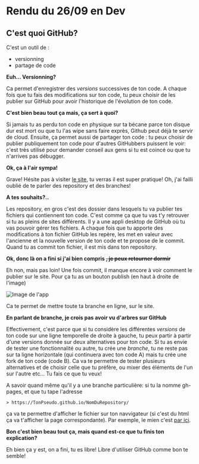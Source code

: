 # Rendu du 26/09 en Dev

## C'est quoi GitHub?

C'est un outil de :
- versionning
- partage de code

**Euh... Versionning?**

Ca permet d'enregistrer des *versions* successives de ton code. A chaque fois que tu fais des modifications sur ton code, tu peux choisir de les publier sur GitHub pour avoir l'historique de l'évolution de ton code.

**C'est bien beau tout ça mais, ça sert à quoi?**

Si jamais tu as perdu ton code en physique sur ta bécane parce ton disque dur est mort ou que tu l'as wipe sans faire exprès, Github peut déjà te servir de cloud.
Ensuite, ça permet aussi de partager ton code : tu peux choisir de publier publiquement ton code pour d'autres GitHubbers puissent le voir: c'est très utilisé pour demander conseil aux gens si tu est coincé ou que tu n'arrives pas débugger.

**Ok, ça à l'air sympa!**

Grave! Hésite pas à visiter [le site](https://github.com/), tu verras il est super pratique!
Oh, j'ai failli oublié de te parler des repository et des branches!

**A tes souhaits?..**

Les repository, en gros c'est des dossier dans lesquels tu va publier tes fichiers qui contiennent ton code. C'est comme ça que tu vas t'y retrouver si tu as pleins de sites différents. Il y a une appli desktop de GitHub où tu vas pouvoir gérer tes fichiers. A chaque fois que tu apporte des modifications à ton fichier GitHub les repère, les met en valeur avec l'ancienne et la nouvelle version de ton code et te propose de le commit. Quand tu as commit ton fichier, il est mis dans ton repository.

**Ok, donc là on a fini si j'ai bien compris ~~, je peux retourner dormir~~**

Eh non, mais pas loin! Une fois commit, il manque encore à voir comment le publier sur le site. Pour ça tu as un bouton publish (en haut à droite de l'image)


![Image de l'app](https://i1.wp.com/www.returngis.net/wp-content/uploads/2015/12/GitHub-Desktop-Repository-Open-in-Explorer.png?ssl=1)


Ca te permet de mettre toute ta branche en ligne, sur le site.

**En parlant de branche, je crois pas avoir vu d'arbres sur GitHub**

Effectivement, c'est parce que si tu considère les différentes *versions* de ton code sur une ligne temporelle de droite à gauche, tu peux partir à partir d'une versions donnée sur deux alternatives pour ton code. Si tu as envie de tester une fonctionnalité ou autre, tu crée une *branche*, tu ne reste pas sur ta ligne horizontale (qui continuera avec ton code A) mais tu crée une fork de ton code (code B). Ca va te permettre de tester plusieurs alternatives et de choisir celle que tu préfère, ou mixer des éléments de l'un sur l'autre etc... Tu fais ce que tu veux!

A savoir quand même qu'il y a une branche particulière: si tu la nomme gh-pages, et que tu tape l'adresse
```
> https://TonPseudo.github.io/NomDuRepository/
```
ça va te permettre d'afficher le fichier sur ton navvigateur (si c'est du html ça va t'afficher la page correspondante).
Par exemple, le mien c'est [par ici](https://jepellet.github.io/Jeremy_B3/).


**Bon c'est bien beau tout ça, mais quand est-ce que tu finis ton explication?**

Eh bien ça y est, on a fini, tu es libre! Libre d'utiliser GitHub comme bon te semble!
